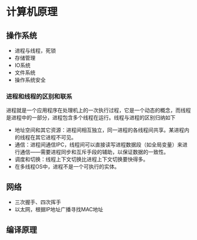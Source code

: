 计算机原理
===


## 操作系统
* 进程与线程，死锁
* 存储管理
* IO系统
* 文件系统
* 操作系统安全

### 进程和线程的区别和联系
进程就是一个应用程序在处理机上的一次执行过程，它是一个动态的概念，而线程是进程中的一部分，进程包含多个线程在运行。线程与进程的区别归纳如下
* 地址空间和其它资源：进程间相互独立，同一进程的各线程间共享。某进程内的线程在其它进程不可见。
* 通信：进程间通信IPC，线程间可以直接读写进程数据段（如全局变量）来进行通信——需要进程同步和互斥手段的辅助，以保证数据的一致性。
* 调度和切换：线程上下文切换比进程上下文切换要快得多。
* 在多线程OS中，进程不是一个可执行的实体。

## 网络
* 三次握手、四次挥手
* 以太网，根据IP地址广播寻找MAC地址

## 编译原理